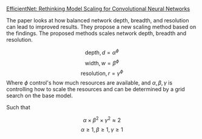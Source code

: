 [EfficientNet: Rethinking Model Scaling for Convolutional Neural Networks](https://arxiv.org/pdf/1905.11946.pdf)

The paper looks at how balanced network depth, breadth, and resolution can lead to improved results. They propose a new scaling method based on the findings.
The proposed methods scales network depth, breadth and resolution.

$$\text{depth}, d = \alpha^\phi$$
$$\text{width}, w = \beta^\phi$$
$$\text{resolution}, r = \gamma^\phi$$
Where $\phi$ control's how much resources are available, and $\alpha, \beta, \gamma$ is controlling how to scale the resources and can be determined by a grid search on the base model.

Such that

$$\alpha \times \beta^2 \times \gamma^2 \approx 2$$
$$\alpha \ge 1, \beta \ge 1, \gamma \ge 1$$

